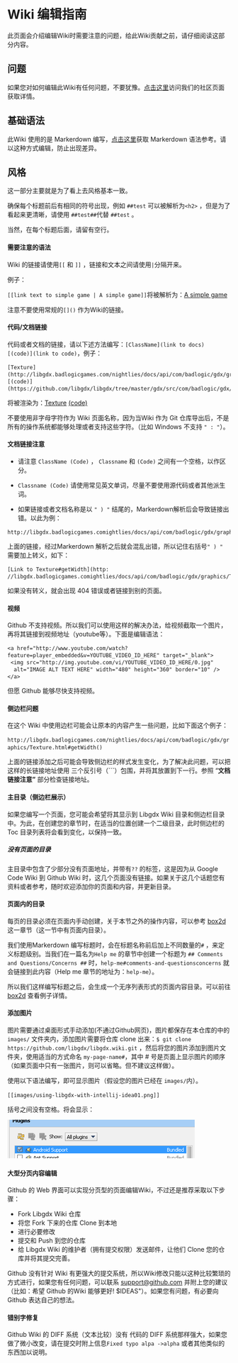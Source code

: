 # Wiki 编辑指南

此页面会介绍编辑Wiki时需要注意的问题，给此Wiki贡献之前，请仔细阅读这部分内容。

## 问题

如果您对如何编辑此Wiki有任何问题，不要犹豫。[点击这里](https://github.com/libgdx/libgdx/wiki/Community-%26amp%3B-Support)访问我们的社区页面获取详情。

## 基础语法

此Wiki 使用的是 Markerdown 编写，[点击这里](https://github.com/adam-p/markdown-here/wiki/Markdown-Cheatsheet)获取 Markerdown 语法参考。请以这种方式编辑，防止出现差异。

## 风格

这一部分主要就是为了看上去风格基本一致。

确保每个标题前后有相同的符号出现，例如 `##test` 可以被解析为`<h2>` ，但是为了看起来更清晰，请使用 `##test##`代替 `##test` 。

当然，在每个标题后面，请留有空行。

#### 需要注意的语法

Wiki 的链接请使用`[[` 和 `]]` ，链接和文本之间请使用`|`分隔开来。

例子：

`[[link text to simple game | A simple game]]`将被解析为：[A simple game](https://github.com/libgdx/libgdx/wiki/A-simple-game)

注意不要使用常规的`[]()` 作为Wiki的链接。

#### 代码/文档链接

代码或者文档的链接，请以下述方法编写：`[ClassName](link to docs) [(code)](link to code)`，例子：

```
[Texture](http://libgdx.badlogicgames.com/nightlies/docs/api/com/badlogic/gdx/graphics/Texture.html)
[(code)](https://github.com/libgdx/libgdx/tree/master/gdx/src/com/badlogic/gdx/graphics/Texture.java)
```

将被渲染为：[Texture](http://libgdx.badlogicgames.com/nightlies/docs/api/com/badlogic/gdx/graphics/Texture.html) [\(code\)](https://github.com/libgdx/libgdx/tree/master/gdx/src/com/badlogic/gdx/graphics/Texture.java)

不要使用非字母字符作为 Wiki 页面名称，因为当Wiki 作为 Git 仓库导出后，不是所有的操作系统都能够处理或者支持这些字符。（比如 Windows 不支持 `" : "`）。

#### 文档链接注意

* 请注意 `ClassName (Code)` ， `Classname` 和 `(Code)` 之间有一个空格，以作区分。

* `Classname (Code)`  请使用常见英文单词，尽量不要使用源代码或者其他派生词。

* 如果链接或者文档名称是以 `" ) "` 结尾的，Markerdown解析后会导致链接出错。以此为例：

```
http://libgdx.badlogicgames.comightlies/docs/api/com/badlogic/gdx/graphics/Texture.html#getWidth()
```

上面的链接，经过Markerdown 解析之后就会混乱出错，所以记住右括号`" ) "` 需要加上转义，如下：

```
[Link to Texture#getWidth](http:
//libgdx.badlogicgames.comightlies/docs/api/com/badlogic/gdx/graphics/Texture.html#getWidth(\))
```

如果没有转义，就会出现 404 错误或者链接到别的页面。

#### 视频

Github 不支持视频。所以我们可以使用这样的解决办法，给视频截取一个图片，再将其链接到视频地址（youtube等）。下面是编辑语法：

```
<a href="http://www.youtube.com/watch?feature=player_embedded&v=YOUTUBE_VIDEO_ID_HERE" target="_blank">
 <img src="http://img.youtube.com/vi/YOUTUBE_VIDEO_ID_HERE/0.jpg"
  alt="IMAGE ALT TEXT HERE" width="480" height="360" border="10" />
</a>
```

但愿 Github 能够尽快支持视频。

#### 侧边栏问题

在这个 Wiki 中使用边栏可能会让原本的内容产生一些问题，比如下面这个例子：

`http://libgdx.badlogicgames.com/nightlies/docs/api/com/badlogic/gdx/graphics/Texture.html#getWidth()`

上面的链接添加之后可能会导致侧边栏的样式发生变化，为了解决此问题，可以把这样的长链接地址使用 三个反引号（\`\`\`）包围，并将其放置到下一行。参照 “**文档链接注意”** 部分检查链接地址。

#### 主目录（侧边栏展示）

如果您编写一个页面，您可能会希望将其显示到 Libgdx Wiki 目录和侧边栏目录中。为此，在创建您的章节时，在适当的位置创建一个二级目录，此时侧边栏的 Toc 目录列表将会看到变化，以保持一致。

##### 没有页面的目录

主目录中包含了少部分没有页面地址，并带有`??` 的标签，这是因为从 Google Code Wiki 到 Github Wiki 时，这几个页面没有链接。如果关于这几个话题您有资料或者参考，随时欢迎添加你的页面和内容，并更新目录。

#### 页面内的目录

每页的目录必须在页面内手动创建，关于本节之外的操作内容，可以参考 [box2d](https://github.com/libgdx/libgdx/wiki/Box2d) 这一章节（这一节中有页面内目录）。

我们使用Markerdown 编写标题时，会在标题名称前后加上不同数量的`#` ，来定义标题级别。当我们在一篇名为`Help me` 的章节中创建一个标题为 `## Comments and Questions/Concerns ##`  时，`help-me#comments-and-questionsconcerns` 就会链接到此内容（Help me 章节的地址为：`help-me`）。

所以我们这样编写标题之后，会生成一个无序列表形式的页面内容目录。可以前往 [box2d](#) 查看例子详情。

#### 添加图片

图片需要通过桌面形式手动添加\(不通过Github网页\)，图片都保存在本仓库的中的`images/` 文件夹内，添加图片需要将仓库 clone 出来：`$ git clone https://github.com/libgdx/libgdx.wiki.git` ，然后将您的图片添加到图片文件夹，使用适当的方式命名 `my-page-name#`，其中 \# 号是页面上显示图片的顺序（如果页面中只有一张图片，则可以省略。但不建议这样做）。

使用以下语法编写，即可显示图片（假设您的图片已经在 `images/`内）。

`[[images/using-libgdx-with-intellij-idea01.png]]`

括号之间没有空格。将会显示：

![](/assets/import.png)

#### 大型分页内容编辑

Github 的 Web 界面可以实现分页型的页面编辑Wiki，不过还是推荐采取以下步骤：

* Fork Libgdx Wiki 仓库
* 将您 Fork 下来的仓库 Clone 到本地
* 进行必要修改
* 提交和 Push 到您的仓库
* 给 Libgdx Wiki 的维护者（拥有提交权限）发送邮件，让他们 Clone 您的仓库并将其提交完善。

Github 没有针对 Wiki 有更强大的提交系统，所以Wiki修改只能以这种比较繁琐的方式进行，如果您有任何问题，可以联系 [support@github.com](mailto:support@github.com) 并附上您的建议（比如：希望 Github 的Wiki 能够更好! $IDEAS"）。如果您有问题，有必要向 Github 表达自己的想法。

#### 错别字修复

Github Wiki 的 DIFF 系统（文本比较）没有 代码的 DIFF 系统那样强大，如果您做了微小改变，请在提交时附上信息`Fixed typo alpa ->alpha` 或者其他类似的东西加以说明。

